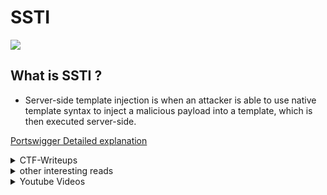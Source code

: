 # SSTI
![](ssrf.png)
## What is SSTI ?

- Server-side template injection is when an attacker is able to use native template syntax to inject a malicious payload into a template, which is then executed server-side.

<a href="https://portswigger.net/web-security/server-side-template-injection">Portswigger Detailed explanation</a>

<details>
  <summary>CTF-Writeups</summary>

## CTF-Writeups 

- [2017](#2017)

- [2018](#2018)

- [2019](#2019)

- [2020](#2020)

- [2021](#2021)
  
- [2022](#2022)

### 2017

- <a href="https://ctf-writeups.ru/2k17/asis-ctf-finals-2017/golem-is-stupid/">Golem is stupid, Asis2017</a>

- [ktrio3 : Shia Labeouf-off!, CSAW Quals](https://ctftime.org/writeup/7580)



### 2018 

- <a href="https://medium.com/bugbountywriteup/angstromctf-2018-web-writeups-part-2-6c1ee586aa64">Abdelkader Belcaid : AngstromCTF 2018, Madlibs</a>


- <a href="https://medium.com/bugbountywriteup/tokyowesterns-ctf-4th-2018-writeup-part-3-1c8510dfad3f">Abdelkader Belcaid
: Tokyowesterns 2018,Shrine</a>

- <a href="https://ctftime.org/writeup/11014">kazkiti :  HackIT CTF 2018,Believers Case</a>

- <a href="https://s0cket7.com/picoctf-web/">s0cket7 : picoctf _flask cards_ </a>

- [kazkiti : TorPy,InCTF](https://ctftime.org/writeup/11519)

- [flawwn : TorPy,InCTF](https://github.com/flawwan/CTF-Writeups/blob/master/inCTF2018/torpy.md)

- [HaboobTeam : SimpleVN](https://github.com/HaboobTeam/BCTF-2018-write-up/raw/master/WEB/SimpleVN.pdf)


### 2019

- <a href="https://medium.com/bugbountywriteup/x-mas-2019-ctf-write-up-mercenary-hat-factory-ssti-53e82d58829e">Slamat : X-MAS 2019 CTF write-up (Mercenary Hat Factory) SSTI</a>

- <a href="https://hell38vn.wordpress.com/2019/03/05/tamu-ctf2019-science-web/">hell38vn : tamuctf2019 Science</a>

- <a href="https://nytr0gen.github.io/writeups/ctf/2019/09/09/defcamp-ctf-quals-2019.html">nytrogen : defcamp quals 2019,Movie Night</a>

- <a href="https://redpwn.net/writeups/picoctf2019/empire2/">redpwn : picoctf _empire2_</a>

- [Terjanq : Scam Generator, JUSTCTF ](https://hackmd.io/@terjanq/justctf_writeups#Scam-generator-web-2-solves-unfixed-amp-1-solve-fixed)

- [Dvd848 : Science,TamuCTF](https://github.com/Dvd848/CTFs/blob/master/2019_TAMUctf/Science.md)

- [noobintheshell : Science, TamuCTF](https://noobintheshell.medium.com/tamuctf2019-writeups-1-360f53008f7a#708a)

- [kazkiti : repeeaaaat, EncryptCTF](https://ctftime.org/writeup/14342)

### 2020 

- <a href="https://github.com/team0se7en/CTF-Writeups/blob/master/csictf2020/web/The_Usual_Suspects/README.md">team0se7en : csictf2020, Usual suspects</a>

- [ahmed : the usual suspects, csictf](https://ahmed-belkahla.me/post/csictf2020/#the-usual-suspects-499pts-32-solves-)

- <a href="https://hackerone.com/reports/895778">nirvana_msu : [H1-2006] CTF Writeup</a>

- <a href="https://noxtal.com/writeups/2020/08/02/hacktivitycon-template-shack/">noxtal : hacktivitycon,template-shack</a>

- [bootplug : http for pros,defcamp](https://github.com/bootplug/writeups/blob/master/2020/defcamp/writeups.md#http-for-pros)

- [st98 : Notes,hexion](https://st98.github.io/diary/posts/2020-04-13-hexion-ctf-2020-online.html#web-881-notes-37-solves)

- [Arashparsa : SimpleFlask, GACTF](https://www.arashparsa.com/gactf/)

- [SamXML : Congenial Octo Couscous, TJCTF](https://drive.google.com/file/d/1SMHzyP9jwN3vslfYU2kejVU-crYfnD8P/view)

- [Kazkiti : Notepad, Zer0pts](https://ctftime.org/writeup/18597)

- [posix : Notepad, Zer0pts](https://blog.p6.is/zer0pts-CTF-2020/)

- [hamayanhamayan : Notepad, Zero0pts](https://blog.hamayanhamayan.com/entry/2020/03/09/131651)

- [v4681d : MicroService, SUSEC](https://ctftime.org/writeup/18951)

- [Ox12A0F : Memehub, Bsides Algiers quals](https://ctftime.org/writeup/25435)

- [justjosef : Faraday, EkoParty](https://ctftime.org/writeup/23840)

- [spotless : Newsletter, VolgaCTF quals](https://spotless.tech/volgactf-2020-qualifier-newsletter.html)

### 2021 

- [guyintheshell : maze,0x41414141](https://www.youtube.com/watch?v=YA8wcG1GL8A)

- [luftenshjaltar : maze,0x41414141](https://luftenshjaltar.info/writeups/0x41414141ctf/web/maze/)

- [Sqrtrev : DMM,DarkCON](https://vuln.live/blog/12)

- [beerpwn : Localization is hard(thymeleaf SSTI),AerpCTF](https://beerpwn.github.io/ctf/2021/aero_CTF/web/Localization_is_hard/)

- [n4sm : Localization is hard,AeroCTF](https://ret2school.github.io/post/localization_is_hard_wu/)

- [isopach : Injection, DCTF](https://isopach.dev/DCTF-2021/#injection)

- [luc : Lotion,Foobar](https://szymanski.ninja/en/ctfwriteups/2021/foobar/lotion/)

- [xxonorg : Injection, DCTF](https://github.com/xxonorg/dCTF2021_Writeup/blob/main/Injection.md)

- [manhnv : Starfleet, CyberApocalypse](https://manhnv.com/2021/04/cyber-apocalypse-2021-web-starfleet-writeup/)

- [ryan-cd : ninja name generator, InterIUT](https://github.com/ryan-cd/ctf/tree/master/2020/interIUT/ninja_name_generator)

- [ianjelot : AgentTester, Nahamcon](https://thegoonies.github.io/2021/03/15/nahamconctf-2021-agent-tester-v2/)

  
### 2022
  
- [hongwei : gotm, LINE CTF](https://hong5489.github.io/2022-03-27-linectf2022/#gotm)
  
- [r4f705 : 1 truth,2 lies. 1337UP LIVE CTF](https://ctftime.org/writeup/32473)
  
- [LazyTitan : Naughty or Nice,HTB CyberSanta](https://github.com/LazyTitan33/CTF-Writeups/blob/main/HTB%20-%20Cyber%20Santa%20is%20Coming%20to%20Town%202021/Web/Naughty%20or%20Nice.md)

- [Kashmir54 : Hey-Buddy, VishwaCTF](https://kashmir54.github.io/ctfs/VishwaCTF2022/#hey-buddy)
  
- [x-c-3 : Mr 0, PatriotCTF](https://x-c-3.github.io/posts/patriotctf-2022/#mr-o)

- [SamXML : Deafcon, Nahamcon](https://ctftime.org/writeup/33440)
 
  
</details>


<details>
  <summary>other interesting reads</summary>

### other interesting reads 

- <a href="https://we45.com/blog/server-side-template-injection-a-crash-course/">we45 : SSTI Crash Course</a>

- <a href="https://portswigger.net/research/server-side-template-injection">Portswigger : SSTI Research</a>

- <a href="https://book.hacktricks.xyz/pentesting-web/ssti-server-side-template-injection">Hacktricks : SSTI</a>

- <a href="https://musyokaian.medium.com/server-side-template-injection-ssti-afa201f2afbb">Musyoka Ian : SSTI explanation</a>

- <a href="https://www.onsecurity.io/blog/server-side-template-injection-with-jinja2/">onsecurity SSTI with jinja2</a>

- <a href="https://medium.com/@nyomanpradipta120/ssti-in-flask-jinja2-20b068fdaeee">SSTI in flask/jinja2</a>

- <a href="https://blog.cobalt.io/a-pentesters-guide-to-server-side-template-injection-ssti-c5e3998eae68">cobalt : pentesters guide to SSTI</a>

- <a href="https://pequalsnp-team.github.io/cheatsheet/flask-jinja2-ssti">SSTI : cheatsheet</a>

- <a href="https://0x1.gitlab.io/web-security/Server-Side-Template-Injection/">0x1 : SSTI</a>

- <a href="https://github.com/swisskyrepo/PayloadsAllTheThings/tree/master/Server%20Side%20Template%20Injection#jinja2">PayloadAllTheThings : SSTI</a>

- [Jinja2 SSTI Filter bypass](https://medium.com/@nyomanpradipta120/jinja2-ssti-filter-bypasses-a8d3eb7b000f)

- [0day : JInja2 template injection filter bypasses](https://0day.work/jinja2-template-injection-filter-bypasses/)

- [acunetix : exploiting ssti in thymeleaf](https://www.acunetix.com/blog/web-security-zone/exploiting-ssti-in-thymeleaf/)

- [veracode : Spring-view manipulation vulnerability](https://www.veracode.com/blog/secure-development/spring-view-manipulation-vulnerability)

- [Hacktricks : thymeleaf java SSTI](https://book.hacktricks.xyz/pentesting-web/ssti-server-side-template-injection#thymeleaf-java)

- [posix :Python-SSTI-exploitable-classes ](https://blog.p6.is/Python-SSTI-exploitable-classes/)

</details>


<details>
  <summary>Youtube Videos</summary>
  
### Youtube Videos 

- <a href="https://www.youtube.com/watch?v=SN6EVIG4c-0">Pwnfunction : SSTI Explained</a>

- <a href="https://www.youtube.com/watch?v=WNo0GJl0Keo">Sam : SSTI</a>

- <a href="https://www.youtube.com/watch?v=jRiz8Yg9vbA">Cobalt : SSTI all-in-one</a>

</details>
